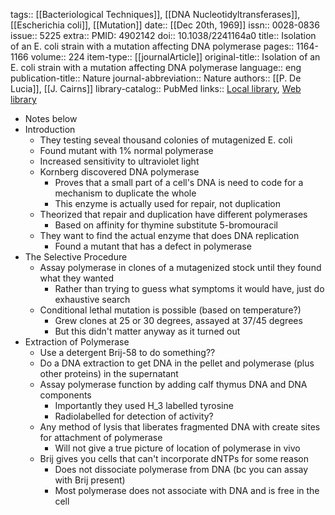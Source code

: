 tags:: [[Bacteriological Techniques]], [[DNA Nucleotidyltransferases]], [[Escherichia coli]], [[Mutation]]
date:: [[Dec 20th, 1969]]
issn:: 0028-0836
issue:: 5225
extra:: PMID: 4902142
doi:: 10.1038/2241164a0
title:: Isolation of an E. coli strain with a mutation affecting DNA polymerase
pages:: 1164-1166
volume:: 224
item-type:: [[journalArticle]]
original-title:: Isolation of an E. coli strain with a mutation affecting DNA polymerase
language:: eng
publication-title:: Nature
journal-abbreviation:: Nature
authors:: [[P. De Lucia]], [[J. Cairns]]
library-catalog:: PubMed
links:: [Local library](zotero://select/library/items/3L7CNS3U), [Web library](https://www.zotero.org/users/6106196/items/3L7CNS3U)

- Notes below
- Introduction
	- They testing seveal thousand colonies of mutagenized E. coli
	- Found mutant with 1% normal polymerase
	- Increased sensitivity to ultraviolet light
	- Kornberg discovered DNA polymerase
		- Proves that a small part of a cell's DNA is need to code for a mechanism to duplicate the whole
		- This enzyme is actually used for repair, not duplication
	- Theorized that repair and duplication have different polymerases
		- Based on affinity for thymine substitute 5-bromouracil
	- They want to find the actual enzyme that does DNA replication
		- Found a mutant that has a defect in polymerase
- The Selective Procedure
	- Assay polymerase in clones of a mutagenized stock until they found what they wanted
		- Rather than trying to guess what symptoms it would have, just do exhaustive search
	- Conditional lethal mutation is possible (based on temperature?)
		- Grew clones at 25 or 30 degrees, assayed at 37/45 degrees
		- But this didn't matter anyway as it turned out
- Extraction of Polymerase
	- Use a detergent Brij-58 to do something??
	- Do a DNA extraction to get DNA in the pellet and polymerase (plus other proteins) in the supernatant
	- Assay polymerase function by adding calf thymus DNA and DNA components
		- Importantly they used H_3 labelled tyrosine
		- Radiolabelled for detection of activity?
	- Any method of lysis that liberates fragmented DNA with create sites for attachment of polymerase
		- Will not give a true picture of location of polymerase in vivo
	- Brij gives you cells that can't incorporate dNTPs for some reason
		- Does not dissociate polymerase from DNA (bc you can assay with Brij present)
		- Most polymerase does not associate with DNA and is free in the cell